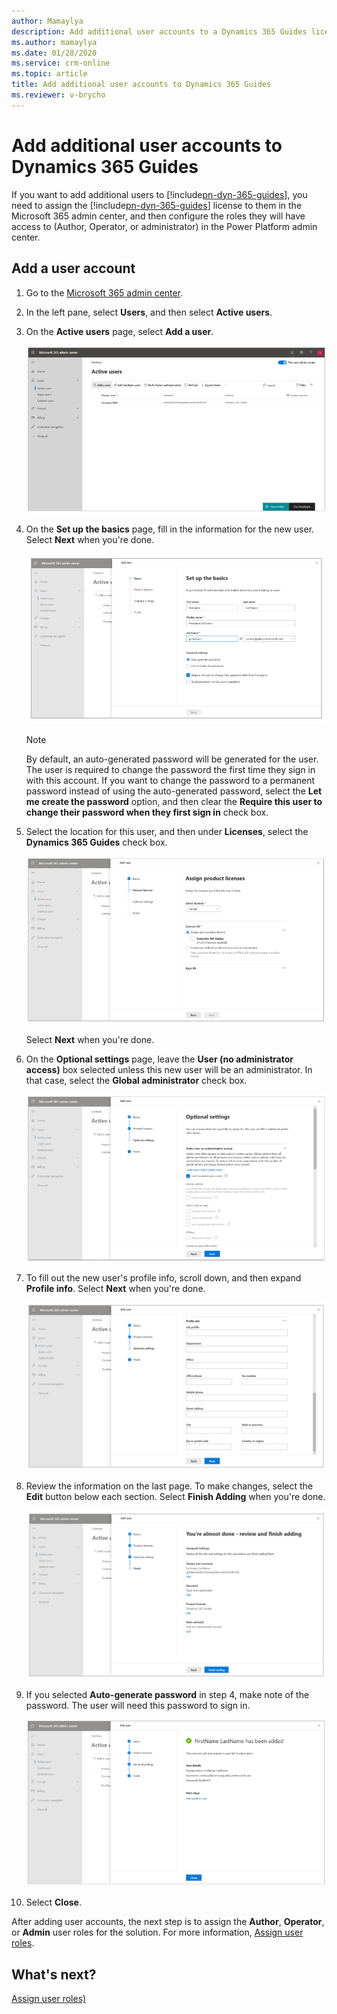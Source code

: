 ```yaml
---
author: Mamaylya
description: Add additional user accounts to a Dynamics 365 Guides license
ms.author: mamaylya
ms.date: 01/28/2020
ms.service: crm-online
ms.topic: article
title: Add additional user accounts to Dynamics 365 Guides
ms.reviewer: v-brycho
---
```


# Add additional user accounts to Dynamics 365 Guides

If you want to add additional users to [!include[pn-dyn-365-guides](../includes/pn-dyn-365-guides.md)], you need to assign the [!include[pn-dyn-365-guides](../includes/pn-dyn-365-guides.md)] license to them in the Microsoft 365 admin center, and then configure the roles they will have access to (Author, Operator, or administrator) in the Power Platform admin center.

## Add a user account

1. Go to the [Microsoft 365 admin center](https://admin.microsoft.com/AdminPortal/Home).

2. In the left pane, select **Users**, and then select **Active users**. 

3. On the **Active users** page, select **Add a user**.

   ![Add a user command](media/add-additional-user.png "Add a user command") 

4. On the **Set up the basics** page, fill in the information for the new user. Select **Next** when you're done.

   ![Set up the basics page](media/setup-basics.png "Set up the basics page")

   > [!NOTE]
   > By default, an auto-generated password will be generated for the user. The user is required to change the password the first time they sign in with this account. If you want to change the password to a permanent password instead of using the auto-generated password, select the **Let me create the password** option, and then clear the **Require this user to change their password when they first sign in** check box. 
 
5. Select the location for this user, and then under **Licenses**, select the **Dynamics 365 Guides** check box. 

    ![Dynamics 365 Guides check box](media/assign-license-user.png "Dynamics 365 Guides check box") 

     Select **Next** when you're done.
   
6. On the **Optional settings** page, leave the **User (no administrator access)** box selected unless this new user will be an administrator. In that case, select the **Global administrator** check box. 

   ![Optional settings page](media/user-optional-settings.png "Optional settings page") 
   
7. To fill out the new user's profile info, scroll down, and then expand **Profile info**. Select **Next** when you're done.
   
   ![Expanded Profile info](media/expanded-profile-info.png "Expanded Profile info")
   
8. Review the information on the last page. To make changes, select the **Edit** button below each section. Select **Finish Adding** when you're done.

   ![Review page with Edit buttons](media/review-page.png "Review page with Edit buttons")

8. If you selected **Auto-generate password** in step 4, make note of the password. The user will need this password to sign in.

   ![Auto-generated password](media/review-user-settings.png "Auto-generated password") 
   
9. Select **Close**.

After adding user accounts, the next step is to assign the **Author**, **Operator**, or **Admin** user roles for the solution. For more information, [Assign user roles](assign-role.md).

## What's next?

[Assign user roles)](assign-role.md)
      

